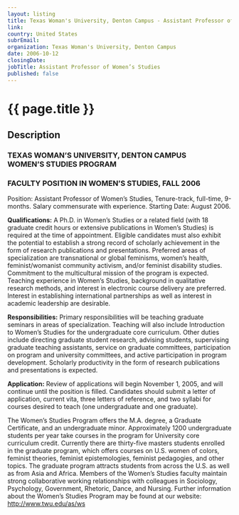 ```yaml
---
layout: listing
title: Texas Woman's University, Denton Campus - Assistant Professor of Women’s Studies
link:
country: United States
subrEmail: 
organization: Texas Woman's University, Denton Campus 
date: 2006-10-12
closingDate: 
jobTitle: Assistant Professor of Women’s Studies
published: false
---
```



# {{ page.title }}

## Description




<h3>TEXAS WOMAN’S UNIVERSITY, DENTON CAMPUS</br>
WOMEN’S STUDIES PROGRAM</h3>

<h3>FACULTY POSITION IN WOMEN’S STUDIES, FALL 2006</h3>

<p>Position: Assistant Professor of Women’s Studies, Tenure-track, full-time, 9-months. Salary commensurate with experience. Starting Date: August 2006.</p>

<p><strong>Qualifications:</strong> A Ph.D. in Women’s Studies or a related field (with 18 graduate credit hours or extensive publications in Women’s Studies) is required at the time of appointment. Eligible candidates must also exhibit the potential to establish a strong record of scholarly achievement in the form of research publications and presentations. Preferred areas of specialization are transnational or global feminisms, women’s health, feminist/womanist community activism, and/or feminist disability studies. Commitment to the multicultural mission of the program is expected. Teaching experience in Women’s Studies, background in qualitative research methods, and interest in electronic course delivery are preferred. Interest in establishing international partnerships as well as interest in academic leadership are desirable.</p>

<p><strong>Responsibilities:</strong> Primary responsibilities will be teaching graduate seminars in areas of specialization. Teaching will also include Introduction to Women’s Studies for the undergraduate core curriculum. Other duties include directing graduate student research, advising students, supervising graduate teaching assistants, service on graduate committees, participation on program and university committees, and active participation in program development. Scholarly productivity in the form of research publications and presentations is expected.</p>

<p><strong>Application:</strong> Review of applications will begin November 1, 2005, and will continue until the position is filled. Candidates should submit a letter of application, current vita, three letters of reference, and two syllabi for courses desired to teach (one undergraduate and one graduate).</p>

<p>The Women’s Studies Program offers the M.A. degree, a Graduate Certificate, and an undergraduate minor. Approximately 1200 undergraduate students per year take courses in the program for University core curriculum credit. Currently there are thirty-five masters students enrolled in the graduate program, which offers courses on U.S. women of colors, feminist theories, feminist epistemologies, feminist pedagogies, and other topics. The graduate program attracts students from across the U.S. as well as from Asia and Africa. Members of the Women’s Studies faculty maintain strong collaborative working relationships with colleagues in Sociology, Psychology, Government, Rhetoric, Dance, and Nursing. Further information about the Women’s Studies Program may be found at our website: <a href="http://www.twu.edu/as/ws">http://www.twu.edu/as/ws</a></p>

